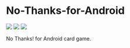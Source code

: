 # No-Thanks-for-Android

![](https://img.shields.io/badge/platform-Android-blue.svg) 
![](https://img.shields.io/badge/language-java-blue.svg)
[![](https://tokei.rs/b1/github.com/SvetlinGeorgiev/No-Thanks-for-Android)]([https://github.com/VelbazhdSoftwareLLC/IthakaBoardGame](https://github.com/SvetlinGeorgiev/No-Thanks-for-Android/)https://github.com/SvetlinGeorgiev/No-Thanks-for-Android) 

No Thanks! for Android card game.
